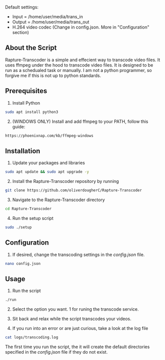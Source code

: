 Default settings:

* Input = /home/user/media/trans_in
* Output = /home/user/media/trans_out
* H.264 video codec (Change in config.json. More in "Configuration" section)

<!-- ABOUT THE SCRIPT -->
## About the Script

Rapture-Transcoder is a simple and effecient way to transcode video files. It uses ffmpeg under the hood to transcode video files. It is designed to be run as a schedualed task or manually. I am not a python programmer, so forgive me if this is not up to python standards.


<!-- PREREQUISITES -->
## Prerequisites

1. Install Python
```sh
sudo apt install python3
```

2. (WINDOWS ONLY) Install and add ffmpeg to your PATH, follow this guide:
```sh
https://phoenixnap.com/kb/ffmpeg-windows
```

<!-- INSTALLATION -->
## Installation

1. Update your packages and libraries
```sh
sudo apt update && sudo apt upgrade -y
```

2. Install the Rapture-Transcoder repository by running 
```sh
git clone https://github.com/oliverdougherC/Rapture-Transcoder
```

3. Navigate to the Rapture-Transcoder directory
```sh
cd Rapture-Transcoder
```

4. Run the setup script
```sh
sudo ./setup
```


<!-- CONFIGURATION -->
## Configuration

1. If desired, change the transcoding settings in the *config.json* file. 
```sh
nano config.json
```


<!-- USAGE -->
## Usage

1. Run the script
```sh
./run
```

2. Select the option you want. 1 for runing the transcode service.

3. Sit back and relax while the script transcodes your videos.

4. If you run into an error or are just curious, take a look at the log file
```sh
cat logs/transcoding.log
```

The first time you run the script, the it will create the default directories specified in the *config.json* file if they do not exist.



